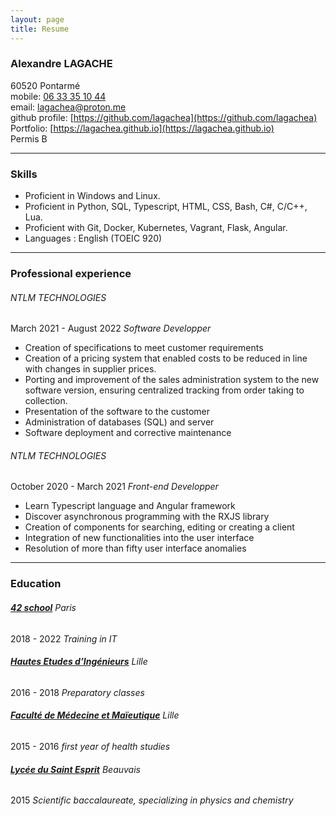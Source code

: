 ```yaml
---
layout: page
title: Resume
---
```


### Alexandre LAGACHE
60520 Pontarmé  
mobile: [06 33 35 10 44](tel:+33633351044)  
email: [lagachea@proton.me](mailto:lagachea@proton.me)  
github profile: [https://github.com/lagachea](https://github.com/lagachea)  
Portfolio: [https://lagachea.github.io](https://lagachea.github.io)  
Permis B

---
### Skills
- Proficient in Windows and Linux.
- Proficient in Python, SQL, Typescript, HTML, CSS, Bash, C#, C/C++, Lua.
- Proficient with Git, Docker, Kubernetes, Vagrant, Flask, Angular.
- Languages : English (TOEIC 920)

---
### Professional experience
###### NTLM TECHNOLOGIES
March 2021 - August 2022 *Software Developper*
- Creation of specifications to meet customer requirements
- Creation of a pricing system that enabled costs to be reduced in line with changes in supplier prices.
- Porting and improvement of the sales administration system to the new software version, ensuring centralized tracking from order taking to collection.
- Presentation of the software to the customer
- Administration of databases (SQL) and server
- Software deployment and corrective maintenance

###### NTLM TECHNOLOGIES
October 2020 - March 2021 *Front-end Developper*
- Learn Typescript language and Angular framework
- Discover asynchronous programming with the RXJS library
- Creation of components for searching, editing or creating a client
- Integration of new functionalities into the user interface
- Resolution of more than fifty user interface anomalies

---
### Education
###### **[42 school](https://42.fr/en)** Paris
2018 - 2022 *Training in IT*

###### **[Hautes Etudes d’Ingénieurs](https://www.junia.com/en/)** Lille
2016 - 2018 *Preparatory classes*

###### **[Faculté de Médecine et Maïeutique](https://fmms.fr/)** Lille
2015 - 2016 *first year of health studies*

###### **[Lycée du Saint Esprit](https://saintesprit.com)** Beauvais
2015 *Scientific baccalaureate, specializing in physics and chemistry*
